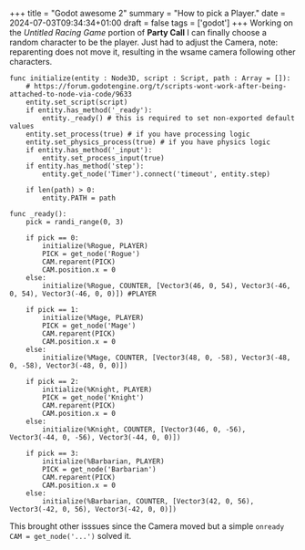 +++
title = "Godot awesome 2"
summary = "How to pick a Player."
date = 2024-07-03T09:34:34+01:00
draft = false
tags = ['godot']
+++
Working on the *Untitled Racing Game* portion of **Party Call** I can finally choose a random character to be the player.
Just had to adjust the Camera, note: reparenting does not move it, resulting in the wsame camera following other characters.
```
func initialize(entity : Node3D, script : Script, path : Array = []):
	# https://forum.godotengine.org/t/scripts-wont-work-after-being-attached-to-node-via-code/9633
	entity.set_script(script)
	if entity.has_method('_ready'):
		entity._ready() # this is required to set non-exported default values
	entity.set_process(true) # if you have processing logic
	entity.set_physics_process(true) # if you have physics logic
	if entity.has_method('_input'):
		entity.set_process_input(true)
	if entity.has_method('step'):
		entity.get_node('Timer').connect('timeout', entity.step)
		
	if len(path) > 0:
		entity.PATH = path

func _ready():
	pick = randi_range(0, 3)

	if pick == 0:
		initialize(%Rogue, PLAYER)
		PICK = get_node('Rogue')
		CAM.reparent(PICK)
		CAM.position.x = 0
	else:
		initialize(%Rogue, COUNTER, [Vector3(46, 0, 54), Vector3(-46, 0, 54), Vector3(-46, 0, 0)]) #PLAYER
		
	if pick == 1:
		initialize(%Mage, PLAYER)
		PICK = get_node('Mage')
		CAM.reparent(PICK)
		CAM.position.x = 0
	else:
		initialize(%Mage, COUNTER, [Vector3(48, 0, -58), Vector3(-48, 0, -58), Vector3(-48, 0, 0)])

	if pick == 2:
		initialize(%Knight, PLAYER)
		PICK = get_node('Knight')
		CAM.reparent(PICK)
		CAM.position.x = 0
	else:
		initialize(%Knight, COUNTER, [Vector3(46, 0, -56), Vector3(-44, 0, -56), Vector3(-44, 0, 0)])

	if pick == 3:
		initialize(%Barbarian, PLAYER)
		PICK = get_node('Barbarian')
		CAM.reparent(PICK)
		CAM.position.x = 0
	else:
		initialize(%Barbarian, COUNTER, [Vector3(42, 0, 56), Vector3(-42, 0, 56), Vector3(-42, 0, 0)])
```

This brought other isssues since the Camera moved but a simple `onready CAM = get_node('...')` solved it.
